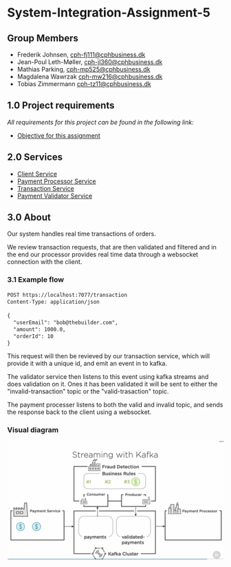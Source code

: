 # System-Integration-Assignment-5

## Group Members

- Frederik Johnsen, cph-fj111@cphbusiness.dk
- Jean-Poul Leth-Møller, cph-jl360@cphbusiness.dk
- Mathias Parking, cph-mp525@cphbusiness.dk
- Magdalena Wawrzak cph-mw216@cphbusiness.dk
- Tobias Zimmermann cph-tz11@cphbusiness.dk

## 1.0 Project requirements

_All requirements for this project can be found in the following link:_

- [Objective for this assignment](./files/A6-MP4.pdf)

## 2.0 Services

- [Client Service](https://github.com/team-rocket-we-are-blasting-of-again/exam-transaction-client)
- [Payment Processor Service](https://github.com/team-rocket-we-are-blasting-of-again/exam-payment-processor)
- [Transaction Service](https://github.com/team-rocket-we-are-blasting-of-again/exam-transaction-service)
- [Payment Validator Service](https://github.com/team-rocket-we-are-blasting-of-again/exam-payment-validator)

## 3.0 About

Our system handles real time transactions of orders.

We review transaction requests, that are then validated and filtered and in the end our processor provides real time data through a websocket connection with the client.

### 3.1 Example flow

```http
POST https://localhost:7077/transaction
Content-Type: application/json

{
  "userEmail": "bob@thebuilder.com",
  "amount": 1000.0,
  "orderId": 10
}
```

This request will then be revieved by our transaction service, which will provide it with a unique id, and emit an event in to kafka.

The validator service then listens to this event using kafka streams and does validation on it. Ones it has been validated it will be sent to either the "invalid-transaction" topic or the "valid-trasaction" topic.

The payment processer listens to both the valid and invalid topic, and sends the response back to the client using a websocket.

### Visual diagram

![Diagram](./images/crm_diagram.png)
